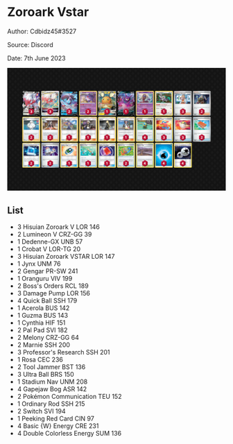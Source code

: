 # Zoroark Vstar

Author: Cdbidz45#3527

Source: Discord

Date: 7th June 2023

![decklist](../images/../../images/SVI/Zoroark%20Vstar/1-%20Zoroark%20Vstar.png)

## List

* 3 Hisuian Zoroark V LOR 146
* 2 Lumineon V CRZ-GG 39
* 1 Dedenne-GX UNB 57
* 1 Crobat V LOR-TG 20
* 3 Hisuian Zoroark VSTAR LOR 147
* 1 Jynx UNM 76
* 2 Gengar PR-SW 241
* 1 Oranguru VIV 199
* 2 Boss's Orders RCL 189
* 3 Damage Pump LOR 156
* 4 Quick Ball SSH 179
* 1 Acerola BUS 142
* 1 Guzma BUS 143
* 1 Cynthia HIF 151
* 2 Pal Pad SVI 182
* 2 Melony CRZ-GG 64
* 2 Marnie SSH 200
* 3 Professor's Research SSH 201
* 1 Rosa CEC 236
* 2 Tool Jammer BST 136
* 3 Ultra Ball BRS 150
* 1 Stadium Nav UNM 208
* 4 Gapejaw Bog ASR 142
* 2 Pokémon Communication TEU 152
* 1 Ordinary Rod SSH 215
* 2 Switch SVI 194
* 1 Peeking Red Card CIN 97
* 4 Basic {W} Energy CRE 231
* 4 Double Colorless Energy SUM 136

